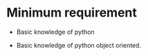 # Minimum requirement

- Basic knowledge of python

- Basic knowledge of python object oriented.

    
